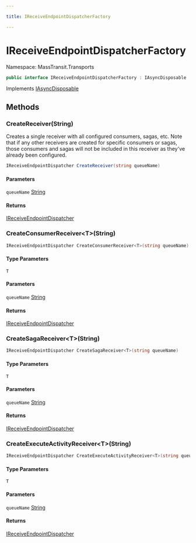 ```yaml
---

title: IReceiveEndpointDispatcherFactory

---
```


# IReceiveEndpointDispatcherFactory

Namespace: MassTransit.Transports

```csharp
public interface IReceiveEndpointDispatcherFactory : IAsyncDisposable
```

Implements [IAsyncDisposable](https://learn.microsoft.com/en-us/dotnet/api/system.iasyncdisposable)

## Methods

### **CreateReceiver(String)**

Creates a single receiver with all configured consumers, sagas, etc.
 Note that if any other receivers are created for specific consumers or sagas, those consumers and sagas will
 not be included in this receiver as they've already been configured.

```csharp
IReceiveEndpointDispatcher CreateReceiver(string queueName)
```

#### Parameters

`queueName` [String](https://learn.microsoft.com/en-us/dotnet/api/system.string)<br/>

#### Returns

[IReceiveEndpointDispatcher](../masstransit-transports/ireceiveendpointdispatcher)<br/>

### **CreateConsumerReceiver\<T\>(String)**

```csharp
IReceiveEndpointDispatcher CreateConsumerReceiver<T>(string queueName)
```

#### Type Parameters

`T`<br/>

#### Parameters

`queueName` [String](https://learn.microsoft.com/en-us/dotnet/api/system.string)<br/>

#### Returns

[IReceiveEndpointDispatcher](../masstransit-transports/ireceiveendpointdispatcher)<br/>

### **CreateSagaReceiver\<T\>(String)**

```csharp
IReceiveEndpointDispatcher CreateSagaReceiver<T>(string queueName)
```

#### Type Parameters

`T`<br/>

#### Parameters

`queueName` [String](https://learn.microsoft.com/en-us/dotnet/api/system.string)<br/>

#### Returns

[IReceiveEndpointDispatcher](../masstransit-transports/ireceiveendpointdispatcher)<br/>

### **CreateExecuteActivityReceiver\<T\>(String)**

```csharp
IReceiveEndpointDispatcher CreateExecuteActivityReceiver<T>(string queueName)
```

#### Type Parameters

`T`<br/>

#### Parameters

`queueName` [String](https://learn.microsoft.com/en-us/dotnet/api/system.string)<br/>

#### Returns

[IReceiveEndpointDispatcher](../masstransit-transports/ireceiveendpointdispatcher)<br/>
